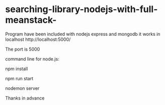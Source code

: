 # searching-library-nodejs-with-full-meanstack-

Program have been included with nodejs express and mongodb
it works in localhost 
http://localhost:5000/


The port is 5000

command line for node.js:


npm install

npm run start

nodemon server

Thanks in advance

